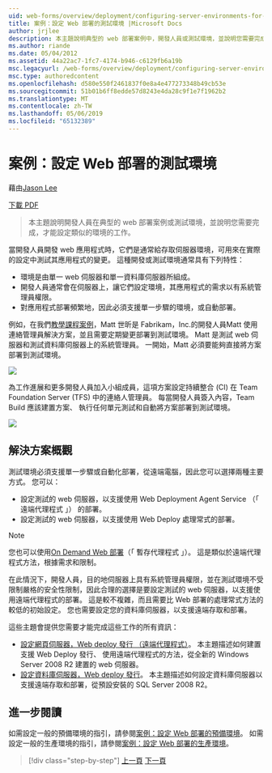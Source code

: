 ```yaml
---
uid: web-forms/overview/deployment/configuring-server-environments-for-web-deployment/scenario-configuring-a-test-environment-for-web-deployment
title: 案例：設定 Web 部署的測試環境 |Microsoft Docs
author: jrjlee
description: 本主題說明典型的 web 部署案例中，開發人員或測試環境，並說明您需要完成，才能設定 si 工作...
ms.author: riande
ms.date: 05/04/2012
ms.assetid: 44a22ac7-1fc7-4174-b946-c6129fb6a19b
msc.legacyurl: /web-forms/overview/deployment/configuring-server-environments-for-web-deployment/scenario-configuring-a-test-environment-for-web-deployment
msc.type: authoredcontent
ms.openlocfilehash: d580e550f2461837f0e8a4e477273348b49cb53e
ms.sourcegitcommit: 51b01b6ff8edde57d8243e4da28c9f1e7f1962b2
ms.translationtype: MT
ms.contentlocale: zh-TW
ms.lasthandoff: 05/06/2019
ms.locfileid: "65132389"
---
```

# <a name="scenario-configuring-a-test-environment-for-web-deployment"></a>案例：設定 Web 部署的測試環境

藉由[Jason Lee](https://github.com/jrjlee)

[下載 PDF](https://msdnshared.blob.core.windows.net/media/MSDNBlogsFS/prod.evol.blogs.msdn.com/CommunityServer.Blogs.Components.WeblogFiles/00/00/00/63/56/8130.DeployingWebAppsInEnterpriseScenarios.pdf)

> 本主題說明開發人員在典型的 web 部署案例或測試環境，並說明您需要完成，才能設定類似的環境的工作。

當開發人員開發 web 應用程式時，它們是通常給存取伺服器環境，可用來在實際的設定中測試其應用程式的變更。 這種開發或測試環境通常具有下列特性：

- 環境是由單一 web 伺服器和單一資料庫伺服器所組成。
- 開發人員通常會在伺服器上，讓它們設定環境，其應用程式的需求以有系統管理員權限。
- 對應用程式部署頻繁地，因此必須支援單一步驟的環境，或自動部署。

例如，在我們[教學課程案例](../deploying-web-applications-in-enterprise-scenarios/enterprise-web-deployment-scenario-overview.md)，Matt 世昕是 Fabrikam，Inc.的開發人員Matt 使用連絡管理員解決方案，並且需要定期變更部署到測試環境。 Matt 是測試 web 伺服器和測試資料庫伺服器上的系統管理員。 一開始，Matt 必須要能夠直接將方案部署到測試環境。

![](scenario-configuring-a-test-environment-for-web-deployment/_static/image1.png)

為工作進展和更多開發人員加入小組成員，這項方案設定持續整合 (CI) 在 Team Foundation Server (TFS) 中的連絡人管理員。 每當開發人員簽入內容，Team Build 應該建置方案、 執行任何單元測試和自動將方案部署到測試環境。

![](scenario-configuring-a-test-environment-for-web-deployment/_static/image2.png)

## <a name="solution-overview"></a>解決方案概觀

測試環境必須支援單一步驟或自動化部署，從遠端電腦，因此您可以選擇兩種主要方式。 您可以：

- 設定測試的 web 伺服器，以支援使用 Web Deployment Agent Service （「 遠端代理程式 」） 的部署。
- 設定測試的 web 伺服器，以支援使用 Web Deploy 處理常式的部署。

> [!NOTE]
> 您也可以使用[On Demand Web 部署](https://technet.microsoft.com/library/ee517345(WS.10).aspx)（「 暫存代理程式 」）。 這是類似於遠端代理程式方法，根據需求和限制。

在此情況下，開發人員，目的地伺服器上具有系統管理員權限，並在測試環境不受限制嚴格的安全性限制，因此合理的選擇是要設定測試的 web 伺服器，以支援使用遠端代理程式的部署。 這是較不複雜，而且需要比 Web 部署的處理常式方法的較低的初始設定。 您也需要設定您的資料庫伺服器，以支援遠端存取和部署。

這些主題會提供您需要才能完成這些工作的所有資訊：

- [設定網頁伺服器，Web deploy 發行 （遠端代理程式）](configuring-a-web-server-for-web-deploy-publishing-remote-agent.md)。 本主題描述如何建置支援 Web Deploy 發行、 使用遠端代理程式的方法，從全新的 Windows Server 2008 R2 建置的 web 伺服器。
- [設定資料庫伺服器，Web deploy 發行](configuring-a-database-server-for-web-deploy-publishing.md)。 本主題描述如何設定資料庫伺服器以支援遠端存取和部署，從預設安裝的 SQL Server 2008 R2。

## <a name="further-reading"></a>進一步閱讀

如需設定一般的預備環境的指引，請參閱[案例：設定 Web 部署的預備環境](scenario-configuring-a-staging-environment-for-web-deployment.md)。 如需設定一般的生產環境的指引，請參閱[案例：設定 Web 部署的生產環境](scenario-configuring-a-production-environment-for-web-deployment.md)。

> [!div class="step-by-step"]
> [上一頁](choosing-the-right-approach-to-web-deployment.md)
> [下一頁](scenario-configuring-a-staging-environment-for-web-deployment.md)

